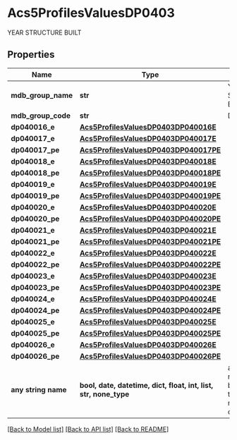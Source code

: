 # Acs5ProfilesValuesDP0403

YEAR STRUCTURE BUILT

## Properties
Name | Type | Description | Notes
------------ | ------------- | ------------- | -------------
**mdb_group_name** | **str** | YEAR STRUCTURE BUILT | 
**mdb_group_code** | **str** | DP0403 | 
**dp040016_e** | [**Acs5ProfilesValuesDP0403DP040016E**](Acs5ProfilesValuesDP0403DP040016E.md) |  | 
**dp040017_e** | [**Acs5ProfilesValuesDP0403DP040017E**](Acs5ProfilesValuesDP0403DP040017E.md) |  | 
**dp040017_pe** | [**Acs5ProfilesValuesDP0403DP040017PE**](Acs5ProfilesValuesDP0403DP040017PE.md) |  | 
**dp040018_e** | [**Acs5ProfilesValuesDP0403DP040018E**](Acs5ProfilesValuesDP0403DP040018E.md) |  | 
**dp040018_pe** | [**Acs5ProfilesValuesDP0403DP040018PE**](Acs5ProfilesValuesDP0403DP040018PE.md) |  | 
**dp040019_e** | [**Acs5ProfilesValuesDP0403DP040019E**](Acs5ProfilesValuesDP0403DP040019E.md) |  | 
**dp040019_pe** | [**Acs5ProfilesValuesDP0403DP040019PE**](Acs5ProfilesValuesDP0403DP040019PE.md) |  | 
**dp040020_e** | [**Acs5ProfilesValuesDP0403DP040020E**](Acs5ProfilesValuesDP0403DP040020E.md) |  | 
**dp040020_pe** | [**Acs5ProfilesValuesDP0403DP040020PE**](Acs5ProfilesValuesDP0403DP040020PE.md) |  | 
**dp040021_e** | [**Acs5ProfilesValuesDP0403DP040021E**](Acs5ProfilesValuesDP0403DP040021E.md) |  | 
**dp040021_pe** | [**Acs5ProfilesValuesDP0403DP040021PE**](Acs5ProfilesValuesDP0403DP040021PE.md) |  | 
**dp040022_e** | [**Acs5ProfilesValuesDP0403DP040022E**](Acs5ProfilesValuesDP0403DP040022E.md) |  | 
**dp040022_pe** | [**Acs5ProfilesValuesDP0403DP040022PE**](Acs5ProfilesValuesDP0403DP040022PE.md) |  | 
**dp040023_e** | [**Acs5ProfilesValuesDP0403DP040023E**](Acs5ProfilesValuesDP0403DP040023E.md) |  | 
**dp040023_pe** | [**Acs5ProfilesValuesDP0403DP040023PE**](Acs5ProfilesValuesDP0403DP040023PE.md) |  | 
**dp040024_e** | [**Acs5ProfilesValuesDP0403DP040024E**](Acs5ProfilesValuesDP0403DP040024E.md) |  | 
**dp040024_pe** | [**Acs5ProfilesValuesDP0403DP040024PE**](Acs5ProfilesValuesDP0403DP040024PE.md) |  | 
**dp040025_e** | [**Acs5ProfilesValuesDP0403DP040025E**](Acs5ProfilesValuesDP0403DP040025E.md) |  | 
**dp040025_pe** | [**Acs5ProfilesValuesDP0403DP040025PE**](Acs5ProfilesValuesDP0403DP040025PE.md) |  | 
**dp040026_e** | [**Acs5ProfilesValuesDP0403DP040026E**](Acs5ProfilesValuesDP0403DP040026E.md) |  | 
**dp040026_pe** | [**Acs5ProfilesValuesDP0403DP040026PE**](Acs5ProfilesValuesDP0403DP040026PE.md) |  | 
**any string name** | **bool, date, datetime, dict, float, int, list, str, none_type** | any string name can be used but the value must be the correct type | [optional]

[[Back to Model list]](../README.md#documentation-for-models) [[Back to API list]](../README.md#documentation-for-api-endpoints) [[Back to README]](../README.md)


